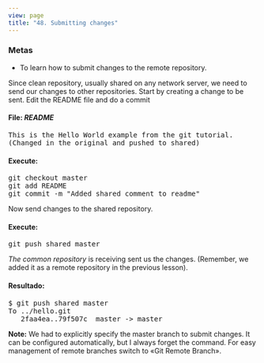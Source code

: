 ```yaml
---
view: page
title: "48. Submitting changes"
---
```


<h3>Metas</h3>

<ul><li>To learn how to submit changes to the remote repository.</li></ul>

<p>Since clean repository, usually shared on any network server, we need to send our changes to other repositories.
Start by creating a change to be sent. Edit the README file and do a commit</p>

<h4 class="h4-pre"> File: <em> README </em></h4>

<pre class="file">This is the Hello World example from the git tutorial.
(Changed in the original and pushed to shared)</pre>

<h4 class="h4-pre">Execute:</h4>

<pre class="instructions">git checkout master
git add README
git commit -m "Added shared comment to readme"</pre>

<p>Now send changes to the shared repository.</p>

<h4 class="h4-pre">Execute:</h4>

<pre class="instructions">git push shared master</pre>
<p><em>The common repository</em> is receiving sent us the changes. (Remember, we added it as a remote repository in the previous lesson).</p>

<h4 class="h4-pre">Resultado:</h4>

<pre class="sample">$ git push shared master
To ../hello.git
   2faa4ea..79f507c  master -&gt; master</pre>

<p class="note"><strong>Note:</strong>  We had to explicitly specify the master branch to submit changes. It can be configured automatically, but I always forget the command. For easy management of remote branches switch to «Git Remote Branch».</p>
